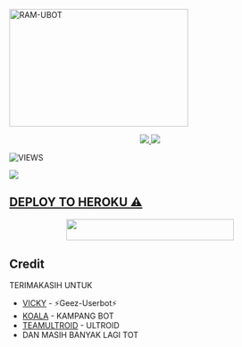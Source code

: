 <a href="https://instagram.com/E_rama11"><img src="https://images.cooltext.com/5537105.png" width="320" height="211" alt="  RAM-UBOT" /></a>

<p align="center">
  <a href="https://github.com/ramadhani892/RAM-UBOT/fork">
    <img src="https://img.shields.io/github/forks/ramadhani892/RAM-UBOT?label=Fork&style=social">
    
  </a>
  <a href="https://github.com/ramadhani892/RAM-UBOT">
    <img src="https://img.shields.io/github/stars/ramadhani892/RAM-UBOT?style=social">
  </a>
</p>  

![VIEWS](https://komarev.com/ghpvc/?username=ramadhani892)

<a href="https://t.me/ramubotspam"><img src="https://img.shields.io/badge/KODE%20PENILAIAN-A+-blue.svg?style=for-the-badge&logo=Factor.">

## DEPLOY TO HEROKU ⚠️
<p align="center"><a href="https://heroku.com/deploy?template=https://github.com/hitokizzy/RAM-UBOT"> <img src="https://img.shields.io/badge/Deploy%20To%20Heroku-indigo?style=flat&logo=heroku" width="300" height="38.60" /></a></p>



## Credit
TERIMAKASIH UNTUK

*   [VICKY](https://t.me/vckyouubitch) - ⚡Geez-Userbot⚡
*   [KOALA](https://t.me/manusiarakitann) - KAMPANG BOT
*   [TEAMULTROID](https://github.com/TeamUltroid) - ULTROID
*    DAN MASIH BANYAK LAGI TOT
